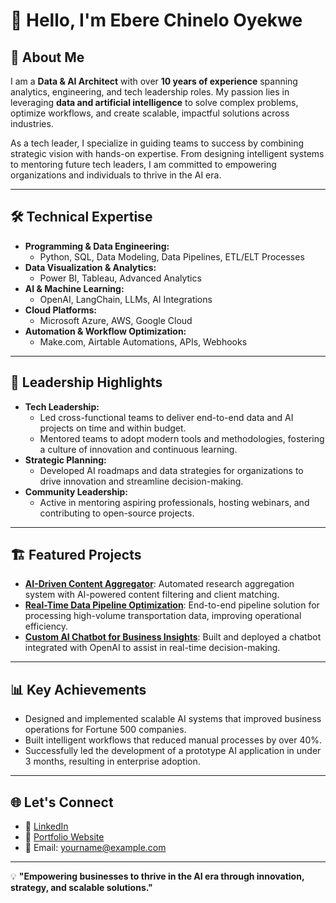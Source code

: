 # 👋 Hello, I'm Ebere Chinelo Oyekwe  

## 🚀 About Me  
I am a **Data & AI Architect** with over **10 years of experience** spanning analytics, engineering, and tech leadership roles. My passion lies in leveraging **data and artificial intelligence** to solve complex problems, optimize workflows, and create scalable, impactful solutions across industries.  

As a tech leader, I specialize in guiding teams to success by combining strategic vision with hands-on expertise. From designing intelligent systems to mentoring future tech leaders, I am committed to empowering organizations and individuals to thrive in the AI era.  

---

## 🛠️ Technical Expertise  
- **Programming & Data Engineering:**  
  - Python, SQL, Data Modeling, Data Pipelines, ETL/ELT Processes  
- **Data Visualization & Analytics:**  
  - Power BI, Tableau, Advanced Analytics  
- **AI & Machine Learning:**  
  - OpenAI, LangChain, LLMs, AI Integrations  
- **Cloud Platforms:**  
  - Microsoft Azure, AWS, Google Cloud  
- **Automation & Workflow Optimization:**  
  - Make.com, Airtable Automations, APIs, Webhooks  

---

## 🌟 Leadership Highlights  
- **Tech Leadership:**  
  - Led cross-functional teams to deliver end-to-end data and AI projects on time and within budget.  
  - Mentored teams to adopt modern tools and methodologies, fostering a culture of innovation and continuous learning.  
- **Strategic Planning:**  
  - Developed AI roadmaps and data strategies for organizations to drive innovation and streamline decision-making.  
- **Community Leadership:**  
  - Active in mentoring aspiring professionals, hosting webinars, and contributing to open-source projects.  

---

## 🏗️ Featured Projects  
- [**AI-Driven Content Aggregator**](https://github.com/username/project1): Automated research aggregation system with AI-powered content filtering and client matching.  
- [**Real-Time Data Pipeline Optimization**](https://github.com/username/project2): End-to-end pipeline solution for processing high-volume transportation data, improving operational efficiency.  
- [**Custom AI Chatbot for Business Insights**](https://github.com/username/project3): Built and deployed a chatbot integrated with OpenAI to assist in real-time decision-making.  

---

## 📊 Key Achievements  
- Designed and implemented scalable AI systems that improved business operations for Fortune 500 companies.  
- Built intelligent workflows that reduced manual processes by over 40%.  
- Successfully led the development of a prototype AI application in under 3 months, resulting in enterprise adoption.  

---

## 🌐 Let's Connect  
- 💼 [LinkedIn](https://linkedin.com/in/yourprofile)  
- 🌟 [Portfolio Website](https://yourportfolio.com)  
- 📧 Email: yourname@example.com  

---

💡 **"Empowering businesses to thrive in the AI era through innovation, strategy, and scalable solutions."**  

